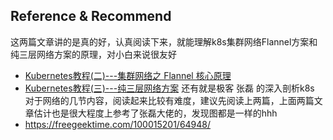 
## Reference & Recommend
这两篇文章讲的是真的好，认真阅读下来，就能理解k8s集群网络Flannel方案和纯三层网络方案的原理，对小白来说很友好
- [Kubernetes教程(二)---集群网络之 Flannel 核心原理](https://github.com/lixd "Author")
- [Kubernetes教程(三)---纯三层网络方案](https://www.lixueduan.com/posts/kubernetes/03-pure-layer-3-network/)
还有就是极客 张磊 的深入剖析k8s 对于网络的几节内容，阅读起来比较有难度，建议先阅读上两篇，上面两篇文章估计也是很大程度上参考了张磊大佬的，发现图都是一样的hhh
- https://freegeektime.com/100015201/64948/


